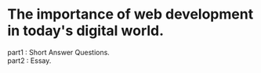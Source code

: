 # The importance of web development in today's digital world.

part1 : Short Answer Questions.  
part2 : Essay.
